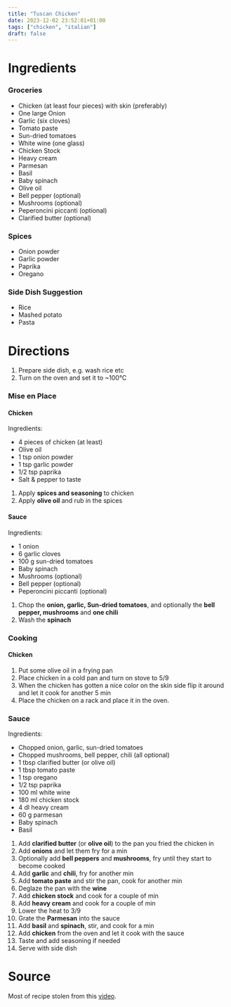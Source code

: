 ```yaml
---
title: "Tuscan Chicken"
date: 2023-12-02 23:52:01+01:00
tags: ["chicken", "italian"]
draft: false
---
```


# Ingredients

### Groceries

- Chicken (at least four pieces) with skin (preferably)
- One large Onion
- Garlic (six cloves)
- Tomato paste
- Sun-dried tomatoes
- White wine (one glass)
- Chicken Stock
- Heavy cream
- Parmesan
- Basil
- Baby spinach
- Olive oil
- Bell pepper (optional)
- Mushrooms (optional)
- Peperoncini piccanti (optional)
- Clarified butter (optional)

### Spices

- Onion powder
- Garlic powder
- Paprika
- Oregano

### Side Dish Suggestion

- Rice
- Mashed potato
- Pasta

# Directions

1. Prepare side dish, e.g. wash rice etc
2. Turn on the oven and set it to ~100°C

### Mise en Place

#### Chicken

Ingredients:

- 4 pieces of chicken (at least)
- Olive oil
- 1 tsp onion powder
- 1 tsp garlic powder
- 1/2 tsp paprika
- Salt & pepper to taste

1. Apply **spices and seasoning** to chicken
2. Apply **olive oil** and rub in the spices

#### Sauce

Ingredients:

- 1 onion
- 6 garlic cloves
- 100 g sun-dried tomatoes
- Baby spinach
- Mushrooms (optional)
- Bell pepper (optional)
- Peperoncini piccanti (optional)

1. Chop the **onion, garlic, Sun-dried tomatoes**, and optionally the **bell pepper, mushrooms**
   and **one chili**
2. Wash the **spinach**

### Cooking

#### Chicken

1. Put some olive oil in a frying pan
2. Place chicken in a cold pan and turn on stove to 5/9
3. When the chicken has gotten a nice color on the skin side flip it around and let it
   cook for another 5 min
4. Place the chicken on a rack and place it in the oven.

### Sauce

Ingredients:

- Chopped onion, garlic, sun-dried tomatoes
- Chopped mushrooms, bell pepper, chili (all optional)
- 1 tbsp clarified butter (or olive oil)
- 1 tbsp tomato paste
- 1 tsp oregano
- 1/2 tsp paprika
- 100 ml white wine
- 180 ml chicken stock
- 4 dl heavy cream
- 60 g parmesan
- Baby spinach
- Basil

1. Add **clarified butter** (or **olive oil**) to the pan you fried the chicken in
2. Add **onions** and let them fry for a min
3. Optionally add **bell peppers** and **mushrooms**, fry until they start to become cooked
4. Add **garlic** and **chili**, fry for another min
5. Add **tomato paste** and stir the pan, cook for another min
6. Deglaze the pan with the **wine**
7. Add **chicken stock** and cook for a couple of min
8. Add **heavy cream** and cook for a couple of min
9. Lower the heat to 3/9
10. Grate the **Parmesan** into the sauce
11. Add **basil** and **spinach**, stir, and cook for a min
12. Add **chicken** from the oven and let it cook with the sauce
13. Taste and add seasoning if needed
14. Serve with side dish

# Source

Most of recipe stolen from this [video](https://www.youtube.com/watch?v=EXqCHrlw8rw).
